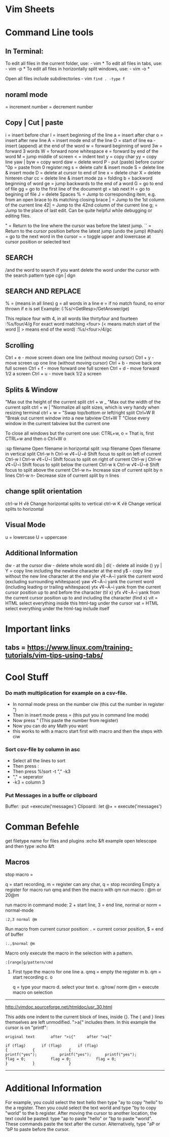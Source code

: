 # Vim Sheets

# Command Line tools

## In Terminal:
  To edit all files in the current folder, use:
    - vim *
  To edit all files in tabs, use:
    - vim -p *
  To edit all files in horizontally split windows, use:
    - vim -o *

  Open all files include subdirectories
    - vim `find . -type f`

## noraml mode
  <C-a> = increment number
  <C-x> = decrement number

## Copy | Cut | paste

  i = insert before char
  I = insert beginning of the line
  a = insert after char
  o = insert after new line
  A = insert mode end of the line
  O = start of line
  ea - insert (append) at the end of the word
  w = forward beginning of word
  3w = forward 3 words
  W = forward none whitespace
  e = forward by end of the word
  M = jump middle of screen
  < = indent text
  y = copy char
  yy = copy line
  yaw | byw = copy word
  daw = delete word
  P - put (paste) before cursor
  "0p = paste from 0 register:reg
  s = delete cahr & insert mode
  S = delete line & insert mode
  D = delete at cursor to end of line
  x = delete char 
  X = delete hinteren char 
  cc = delete line & insert mode
  za = folding
  b = backword beginning of word
  ge = jump backwards to the end of a word
  G = go to end of file
  gg = go to the first line of the document
  gt = tab next
  H = go to begining of file
  J = delete Spaces
  % = Jump to corresponding item, e.g. from an open brace to its matching closing brace
  | = Jump to the 1st column of the current line
  42| = Jump to the 42nd column of the current line
  g; = Jump to the place of last edit. Can be quite helpful while debugging or editing files.

  " = Return to the line where the cursor was before the latest jump.
  `` = Return to the cursor position before the latest jump (undo the jump)
  #(hash) = go to the next word in the cursor
  ~ = toggle upper and lowercase at cursor position or selected text

## SEARCH
  /and the word to search
  if you want delete the word under the cursor with the search pattern type cgn | dgn

## SEARCH AND REPLACE
  % = (means in all lines)
  g = all words in a line
  e = if no match found, no error thrown if e is set Example: (:%s/\<GetResp\>/GetAnswer/ge)

  This replace four with 4, in all words like thirtyfour and fourteen
  :%s/four/4/g 
  For exact word matching \<four\> (\< means match start of the word || \> means end of the word)
  :%s/\<four\>/4/gc

## Scrolling
  Ctrl + e - move screen down one line (without moving cursor)
  Ctrl + y - move screen up one line (without moving cursor)
  Ctrl + b - move back one full screen
  Ctrl + f - move forward one full screen
  Ctrl + d - move forward 1/2 a screen
  Ctrl + u - move back 1/2 a screen

## Splits & Window
  "Max out the height of the current split
  ctrl + w _
  "Max out the width of the current split
  ctrl + w |
  "Normalize all split sizes, which is very handy when resizing terminal
  ctrl + w =
  "Swap top/bottom or left/right split
  Ctrl+W R
  "Break out current window into a new tabview
  Ctrl+W T
  "Close every window in the current tabview but the current one
 
  To close all windows but the current one use:
  CTRL+w, o = That is, first CTRL+w and then o Ctrl+W o

  :sp filename 	Open filename in horizontal split
  :vsp filename 	Open filename in vertical split
  Ctrl-w h Ctrl-w √¢¬Ü¬ê 	Shift focus to split on left of current
  Ctrl-w l Ctrl-w √¢¬Ü¬í 	Shift focus to split on right of current
  Ctrl-w j Ctrl-w √¢¬Ü¬ì 	Shift focus to split below the current
  Ctrl-w k Ctrl-w √¢¬Ü¬ë 	Shift focus to split above the current
  Ctrl-w n+ 	Increase size of current split by n lines
  Ctrl-w n- 	Decrease size of current split by n lines

## change split orientation
  ctrl-w H √ê Change horizontal splits to vertical
  ctrl-w K √ê Change vertical splits to horizontal

## Visual Mode
  u = lowercase
  U = uppercase

## Additional Information
  dw - at the cursor
  diw - delete whole word
  dib | di( - delete all inside ()
  yy | Y = copy line including the newline character at the end
  y$ - copy line without the new line character at the end
  yiw √¢¬Ä¬ì yank the current word (excluding surrounding whitespace)
  yaw √¢¬Ä¬ì yank the current word (including leading or trailing whitespace)
  ytx √¢¬Ä¬ì yank from the current cursor position up to and before the character (til x)
  yfx √¢¬Ä¬ì yank from the current cursor position up to and including the character (find x)
  vit = HTML select everything inside this html-tag under the cursor
  vat = HTML select everything under the html-tag include itself

# Important links
## tabs = https://www.linux.com/training-tutorials/vim-tips-using-tabs/

# Cool Stuff
### Do math multiplication for example on a csv-file.
 - In normal mode press on the number ciw (this cut the number in register ")
 - Then in insert mode press <C-r>= (this put you in command line mode)
 - Now press <C-r>" (This paste the number from register)
 - Now you can do any Math you want
 - this works to with a macro start first with macro and then the steps with ciw
### Sort csv-file by column in asc
 - Select all the lines to sort
 - Then press :
 - Then press %!sort -t "," -k3
  - "," = seperator
  - -k3 = column 3

### Put Messages in a buffe or clipboard
Buffer:
    :put =execute('messages')
Clipoard:
    :let @+ = execute('messages')


# Comman Befehle

get filetype name for files and plugins
:echo &ft
example open telescope and then type :echo &ft

## Macros
stop macro = <C-c>

q = start recording, m = register can any char, q = stop recording
Empty a register for macro run qmq and then the macro with qm
run macro : @m or 20@m 

run macro in command mode:
2 + start line, 3 = end line, normal or norm = normal-mode
```
:2,3 normal @m
```
Run macro from current cursor position:
. = current corsor position, $ = end of buffer
```
:.,$normal @m
```

Macro only execute the macro in the selection with a pattern.
```vim
:[range]g/pattern/cmd
```

1. First type the macro for one line
  a. qmq = empty the register m
  b. qm = start recording
  c. o<p></p>q = type your macro
  d. select your text
  e. :g/row/ norm @m = execute macro on selection

------------------------------------------------------------------------------
http://vimdoc.sourceforge.net/htmldoc/usr_30.html

This adds one indent to the current block of lines, inside {}.  The { and }
lines themselves are left unmodified.  ">a{" includes them.  In this example
the cursor is on "printf":

	original text		after ">i{"		after ">a{"

	if (flag)		if (flag)		if (flag) 
	{			{			    { 
	printf("yes");		    printf("yes");	    printf("yes"); 
	flag = 0;		    flag = 0;		    flag = 0;  
	}			}			    } 

------------------------------------------------------------------------------









# Additional Information
For example, you could select the text hello then type "ay to copy "hello" to the a register. 
Then you could select the text world and type "by to copy "world" to the b register. 
After moving the cursor to another location, the text could be pasted: type "ap to paste "hello" or "bp to paste "world". 
These commands paste the text after the cursor. Alternatively, type "aP or "bP to paste before the cursor.
